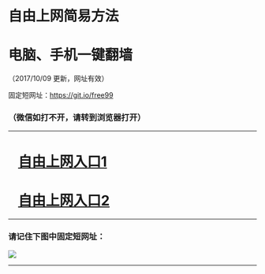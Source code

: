 ﻿# 自由上网简易方法

# 电脑、手机一键翻墙

（2017/10/09 更新，网址有效）

固定短网址：https://git.io/free99

### （微信如打不开，请转到浏览器打开）


***





# &nbsp;&nbsp; <a href="http://ft687318368.fwq-tz-1001.info/fwqtz01.html?t=10090015129 " target="_blank">自由上网入口1</a>
# &nbsp;&nbsp; <a href="http://ft625431122.fwq-tz-1002.info/fwqtz02.html?t=100900128853 " target="_blank">自由上网入口2</a>
***

### 请记住下图中固定短网址：

<img src="https://s3-us-west-2.amazonaws.com/fwq-1001/yjfq-20170905okok.png" /> 


***


